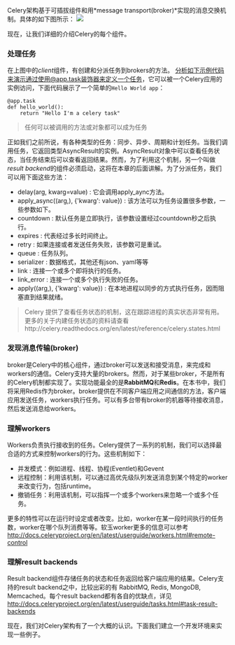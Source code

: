 Celery架构基于可插拔组件和用*message transport(broker)*实现的消息交换机制。具体的如下图所示：
![](图片链接地址)

现在，让我们详细的介绍Celery的每个组件。

### 处理任务

在上图中的*client*组件，有创建和分派任务到brokers的方法。
分析如下示例代码来演示通过使用@app.task装饰器来定义一个任务，它可以被一个Celery应用的实例访问，下面代码展示了一个简单的`Hello World app`：

	@app.task
	def hello_world():
		return "Hello I'm a celery task"


> 任何可以被调用的方法或对象都可以成为任务

正如我们之前所说，有各种类型的任务：同步、异步、周期和计划任务。当我们调用任务，它返回类型AsyncResult的实例。AsyncResult对象中可以查看任务状态，当任务结束后可以查看返回结果。然而，为了利用这个机制，另一个叫做*result backend*的组件必须启动，这将在本章的后面讲解。为了分派任务，我们可以用下面这些方法：
- delay(arg, kwarg=value) : 它会调用apply_aync方法。
- apply_async((arg,), {'kwarg': value}) : 该方法可以为任务设置很多参数，一些参数如下。
 - countdown : 默认任务是立即执行，该参数设置经过countdown秒之后执行。
 - expires : 代表经过多长时间终止。
 - retry : 如果连接或者发送任务失败，该参数可是重试。
 - queue : 任务队列。
 - serializer : 数据格式，其他还有json、yaml等等
 - link : 连接一个或多个即将执行的任务。
 - link_error : 连接一个或多个执行失败的任务。
- apply((arg,), {'kwarg': value}) : 在本地进程以同步的方式执行任务，因而阻塞直到结果就绪。

> Celery 提供了查看任务状态的机制，这在跟踪进程的真实状态非常有用。更多的关于内建任务状态的资料请查看http://celery.readthedocs.org/en/latest/reference/celery.states.html

### 发现消息传输(broker)

broker是Celery中的核心组件，通过broker可以发送和接受消息，来完成和workers的通信。Celery支持大量的brokers。然而，对于某些broker，不是所有的Celery机制都实现了。实现功能最全的是**RabbitMQ**和**Redis**。在本书中，我们将采用Redis作为broker。broker提供在不同客户端应用之间通信的方法，客户端应用发送任务，workers执行任务。可以有多台带有broker的机器等待接收消息，然后发送消息给workers。


### 理解workers

Workers负责执行接收到的任务。Celery提供了一系列的机制，我们可以选择最合适的方式来控制workers的行为。这些机制如下：
- 并发模式：例如进程、线程、协程(Eventlet)和Gevent
- 远程控制：利用该机制，可以通过高优先级队列发送消息到某个特定的worker来改变行为，包括runtime。
- 撤销任务：利用该机制，可以指挥一个或多个workers来忽略一个或多个任务。

更多的特性可以在运行时设定或者改变。比如，worker在某一段时间执行的任务数，worker在哪个队列消费等等。软玉worker更多的信息可以参考  http://docs.celeryproject.org/en/latest/userguide/workers.html#remote-control 

### 理解result backends

Result backend组件存储任务的状态和任务返回给客户端应用的结果。Celery支持的result backend之中，比较出彩的有 RabbitMQ, Redis, MongoDB, Memcached。每个result backend都有各自的优缺点，详见  http://docs.celeryproject.org/en/latest/userguide/tasks.html#task-result-backends

现在，我们对Celery架构有了一个大概的认识。下面我们建立一个开发环境来实现一些例子。